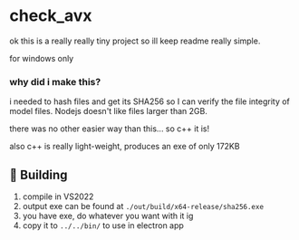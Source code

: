 # check_avx

ok this is a really really tiny project so ill keep readme really simple.

for windows only

### why did i make this?

i needed to hash files and get its SHA256 so I can verify the file integrity of model files. Nodejs doesn't like files larger than 2GB.

there was no other easier way than this... so c++ it is!

also c++ is really light-weight, produces an exe of only 172KB

## 🔨 Building

1. compile in VS2022
2. output exe can be found at `./out/build/x64-release/sha256.exe`
3. you have exe, do whatever you want with it ig
4. copy it to `../../bin/` to use in electron app
